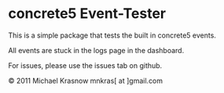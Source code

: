 concrete5 Event-Tester
=======================

This is a simple package that tests the built in concrete5 events.

All events are stuck in the logs page in the dashboard.

For issues, please use the issues tab on github.

&copy; 2011 Michael Krasnow mnkras[ at ]gmail.com